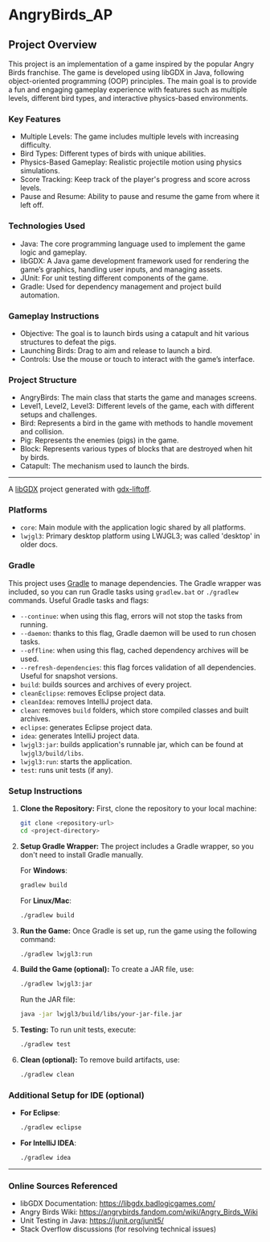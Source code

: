 # AngryBirds_AP

## **Project Overview**

This project is an implementation of a game inspired by the popular Angry Birds franchise. The game is developed using libGDX in Java, following object-oriented programming (OOP) principles. The main goal is to provide a fun and engaging gameplay experience with features such as multiple levels, different bird types, and interactive physics-based environments.

### **Key Features**

- Multiple Levels: The game includes multiple levels with increasing difficulty.
- Bird Types: Different types of birds with unique abilities.
- Physics-Based Gameplay: Realistic projectile motion using physics simulations.
- Score Tracking: Keep track of the player's progress and score across levels.
- Pause and Resume: Ability to pause and resume the game from where it left off.

### **Technologies Used**

- Java: The core programming language used to implement the game logic and gameplay.
- libGDX: A Java game development framework used for rendering the game’s graphics, handling user inputs, and managing assets.
- JUnit: For unit testing different components of the game.
- Gradle: Used for dependency management and project build automation.

### **Gameplay Instructions**

- Objective: The goal is to launch birds using a catapult and hit various structures to defeat the pigs.
- Launching Birds: Drag to aim and release to launch a bird.
- Controls: Use the mouse or touch to interact with the game’s interface.
  
### **Project Structure**

- AngryBirds: The main class that starts the game and manages screens.
- Level1, Level2, Level3: Different levels of the game, each with different setups and challenges.
- Bird: Represents a bird in the game with methods to handle movement and collision.
- Pig: Represents the enemies (pigs) in the game.
- Block: Represents various types of blocks that are destroyed when hit by birds.
- Catapult: The mechanism used to launch the birds.


---

A [libGDX](https://libgdx.com/) project generated with [gdx-liftoff](https://github.com/libgdx/gdx-liftoff).

### Platforms

- `core`: Main module with the application logic shared by all platforms.
- `lwjgl3`: Primary desktop platform using LWJGL3; was called 'desktop' in older docs.

### Gradle

This project uses [Gradle](https://gradle.org/) to manage dependencies.
The Gradle wrapper was included, so you can run Gradle tasks using `gradlew.bat` or `./gradlew` commands.
Useful Gradle tasks and flags:

- `--continue`: when using this flag, errors will not stop the tasks from running.
- `--daemon`: thanks to this flag, Gradle daemon will be used to run chosen tasks.
- `--offline`: when using this flag, cached dependency archives will be used.
- `--refresh-dependencies`: this flag forces validation of all dependencies. Useful for snapshot versions.
- `build`: builds sources and archives of every project.
- `cleanEclipse`: removes Eclipse project data.
- `cleanIdea`: removes IntelliJ project data.
- `clean`: removes `build` folders, which store compiled classes and built archives.
- `eclipse`: generates Eclipse project data.
- `idea`: generates IntelliJ project data.
- `lwjgl3:jar`: builds application's runnable jar, which can be found at `lwjgl3/build/libs`.
- `lwjgl3:run`: starts the application.
- `test`: runs unit tests (if any).


### **Setup Instructions**

1. **Clone the Repository:**
   First, clone the repository to your local machine:
   ```bash
   git clone <repository-url>
   cd <project-directory>
   ```

2. **Setup Gradle Wrapper:**
   The project includes a Gradle wrapper, so you don't need to install Gradle manually.

   For **Windows**:
   ```bash
   gradlew build
   ```

   For **Linux/Mac**:
   ```bash
   ./gradlew build
   ```

3. **Run the Game:**
   Once Gradle is set up, run the game using the following command:
   ```bash
   ./gradlew lwjgl3:run
   ```

4. **Build the Game (optional):**
   To create a JAR file, use:
   ```bash
   ./gradlew lwjgl3:jar
   ```

   Run the JAR file:
   ```bash
   java -jar lwjgl3/build/libs/your-jar-file.jar
   ```

5. **Testing:**
   To run unit tests, execute:
   ```bash
   ./gradlew test
   ```

6. **Clean (optional):**
   To remove build artifacts, use:
   ```bash
   ./gradlew clean
   ```

### **Additional Setup for IDE (optional)**

- **For Eclipse**:
   ```bash
   ./gradlew eclipse
   ```

- **For IntelliJ IDEA**:
   ```bash
   ./gradlew idea
   ```


---


### Online Sources Referenced

- libGDX Documentation: https://libgdx.badlogicgames.com/
- Angry Birds Wiki: https://angrybirds.fandom.com/wiki/Angry_Birds_Wiki
- Unit Testing in Java: https://junit.org/junit5/
- Stack Overflow discussions (for resolving technical issues)
